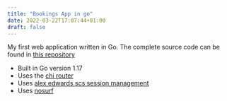 ```yaml
---
title: "Bookings App in go"
date: 2022-03-22T17:07:44+01:00
draft: false
---
```

My first web application written in Go. The complete source code can be found in [this repository](https:/github.com/AlessioNar/bookings)

- Built in Go version 1.17
- Uses the [chi router](github.com/go-chi/chi)
- Uses [alex edwards scs session management](github.com/alexedwards/scs)
- Uses [nosurf](github.com/justinas/nosurf)
